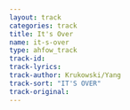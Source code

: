 ```yaml
---
layout: track
categories: track
title: It's Over
name: it-s-over
type: ahfow_track
track-id: 
track-lyrics: 
track-author: Krukowski/Yang
track-sort: "IT'S OVER"
track-original: 
---
```

